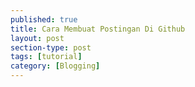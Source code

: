 ```yaml
---
published: true
title: Cara Membuat Postingan Di Github
layout: post
section-type: post
tags: [tutorial]
category: [Blogging]
---
```


